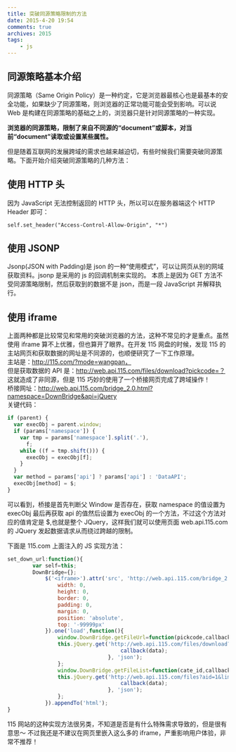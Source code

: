 ```yaml
---
title: 突破同源策略限制的方法
date: 2015-4-20 19:54
comments: true
archives: 2015
tags:
	- js
---
```


## 同源策略基本介绍

同源策略（Same Origin Policy）是一种约定，它是浏览器最核心也是最基本的安全功能，如果缺少了同源策略，则浏览器的正常功能可能会受到影响。可以说 Web 是构建在同源策略的基础之上的，浏览器只是针对同源策略的一种实现。

**浏览器的同源策略，限制了来自不同源的“document”或脚本，对当前“document”读取或设置某些属性。**

但是随着互联网的发展跨域的需求也越来越迫切，有些时候我们需要突破同源策略。下面开始介绍突破同源策略的几种方法：

## 使用 HTTP 头

因为 JavaScript 无法控制返回的 HTTP 头，所以可以在服务器端这个 HTTP Header 即可：

```
self.set_header("Access-Control-Allow-Origin", "*")
```

## 使用 JSONP

Jsonp(JSON with Padding)是 json 的一种“使用模式”，可以让网页从别的网域获取资料。jsonp 是采用的 js 的回调机制来实现的。
本质上是因为 GET 方法不受同源策略限制，然后获取到的数据不是 json，而是一段 JavaScript 并解释执行。

## 使用 iframe

上面两种都是比较常见和常用的突破浏览器的方法，这种不常见的才是重点。虽然使用 iframe 算不上优雅，但也算开了眼界。在开发 115 网盘的时候，发现 115
的主站网页和获取数据的网址是不同源的，也顺便研究了一下工作原理。  
主站是：http://115.com/?mode=wangpan，  
但是获取数据的 API 是：http://web.api.115.com/files/download?pickcode=？  
这就造成了非同源，但是 115 巧妙的使用了一个桥接网页完成了跨域操作！  
桥接网址：http://web.api.115.com/bridge_2.0.html?namespace=DownBridge&api=jQuery  
关键代码：

```js
if (parent) {
  var execObj = parent.window;
  if (params['namespace']) {
    var tmp = params['namespace'].split('.'),
      f;
    while ((f = tmp.shift())) {
      execObj = execObj[f];
    }
  }
  var method = params['api'] ? params['api'] : 'DataAPI';
  execObj[method] = $;
}
```

可以看到，桥接是首先判断父 Window 是否存在，获取 namespace 的值设置为 execObj 最后再获取 api 的值然后设置为 execObj 的一个方法，不过这个方法对应的值肯定是 \$,也就是整个 JQuery，这样我们就可以使用页面 web.api.115.com 的 JQuery 发起数据请求从而绕过跨越的限制。

下面是 115.com 上面注入的 JS 实现方法：

```js
set_down_url:function(){
		var self=this;
		DownBridge={};
			$('<iframe>').attr('src', 'http://web.api.115.com/bridge_2.0.html?namespace=DownBridge&api=jQuery').css({
				width: 0,
				height: 0,
				border: 0,
				padding: 0,
				margin: 0,
				position: 'absolute',
				top: '-99999px'
			}).one('load',function(){
				window.DownBridge.getFileUrl=function(pickcode,callback){
				this.jQuery.get('http://web.api.115.com/files/download?pickcode=' + pickcode, function (data) {
									callback(data);
								}, 'json');
				};
				window.DownBridge.getFileList=function(cate_id,callback){
				this.jQuery.get('http://web.api.115.com/files?aid=1&limit=1000&show_dir=1&cid=' + cate_id, function (data) {
									callback(data);
								}, 'json');
				};
			}).appendTo('html');
}
```

115 网站的这种实现方法很另类，不知道是否是有什么特殊需求导致的，但是很有意思～
不过我还是不建议在网页里嵌入这么多的 iframe，严重影响用户体验，非常不推荐！
